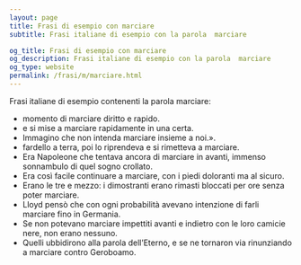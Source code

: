 ```yaml
---
layout: page
title: Frasi di esempio con marciare 
subtitle: Frasi italiane di esempio con la parola  marciare

og_title: Frasi di esempio con marciare 
og_description: Frasi italiane di esempio con la parola  marciare
og_type: website
permalink: /frasi/m/marciare.html
---
```


Frasi italiane di esempio contenenti la parola marciare:


- momento di marciare diritto e rapido.
- e si mise a marciare rapidamente in una certa.
- Immagino che non intenda marciare insieme a noi.».
- fardello a terra, poi lo riprendeva e si rimetteva a marciare.
- Era Napoleone che tentava ancora di marciare in avanti, immenso sonnambulo di quel sogno crollato.
- Era così facile continuare a marciare, con i piedi doloranti ma al sicuro.
- Erano le tre e mezzo: i dimostranti erano rimasti bloccati per ore senza poter marciare.
- Lloyd pensò che con ogni probabilità avevano intenzione di farli marciare fino in Germania.
- Se non potevano marciare impettiti avanti e indietro con le loro camicie nere, non erano nessuno.
- Quelli ubbidirono alla parola dell’Eterno, e se ne tornaron via rinunziando a marciare contro Geroboamo.

